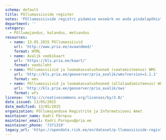 ```yaml
---
schema: default
title: Põllumassiivide register
notes: 'Põllumassiivide registri pidamise eesmärk on anda pindalapõhiste maaelu arengukava toetuste ning otsetoetuste taotlejatele avalikku teavet põllumassiivide piiride, unikaalse numberkoodi, pindala ja tunnuste kohta. Registri vastutav töötleja on Põllumajandusministeerium ja volitatud töötleja on Põllumajanduse registrite ja informatsiooni amet (PRIA). Täpsemat teavet põllumassiivide registri kohta saab http://www.pria.ee/et/Registrid/Pollumassiivide_register'
department: ''
category:
  - Põllumajandus, kalandus, metsandus
resources:
  - name: 13.05.2015 Põllumassiivid
    url: 'http://www.pria.ee/avaandmed/'
    format: HTML
  - name: Avalik veebikaart
    url: 'https://kls.pria.ee/kaart/'
    format: veebileht
  - name: Põllumassiivid ja loomakasvatushooned (vaatamisteenus) WMS
    url: 'http://kls.pria.ee/geoserver/pria_avalik/wms?version=1.1.1'
    format: wms
  - name: Põllumassiivid ja loomakasvatushooned (allalaadimisteenus) WFS
    url: 'http://kls.pria.ee/geoserver/pria_avalik/ows'
    format: wfs
license: 'http://creativecommons.org/licenses/by/3.0/'
date_issued: 13/05/2015
date_modified: 13/05/2015
organization: Põllumajanduse Registrite ja Informatsiooni Amet
maintainer_name: Kadri Pärnpuu
maintainer_email: Kadri.Parnpuu@pria.ee
maintainer_phone: '7371319'
legacy_url: 'https://opendata.riik.ee/en/dataset/p-llumassiivide-register'
---
```

